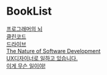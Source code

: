 # BookList

[프로그래머의 뇌](./The%20Programmers's%20Brain.md)<br>
[클린코드](./CleanCode.md)<br>
[드라이브](./Drive.md)<br>
[The Nature of Software Development](./The%20Nature%20of%20Software%20Development.md)<br>
[UX디자이너로 일하고 있습니다.](./UX%EB%94%94%EC%9E%90%EC%9D%B4%EB%84%88%EB%A1%9C%20%EC%9D%BC%ED%95%98%EA%B3%A0%20%EC%9E%88%EC%8A%B5%EB%8B%88%EB%8B%A4.md)<br>
[이게 무슨 일이야!](./%EC%9D%B4%EA%B2%8C%20%EB%AC%B4%EC%8A%A8%20%EC%9D%BC%EC%9D%B4%EC%95%BC!.md)
